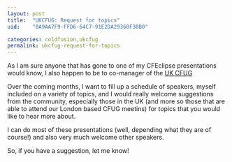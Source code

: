 ```yaml
---
layout: post
title:  "UKCFUG: Request for topics"
uid:	"8A9AA7F9-FFD6-64C7-91E2DA29360F30B0"

categories: coldfusion,ukcfug
permalink: ukcfug-request-for-topics
---
```

As I am sure anyone that has gone to one of my CFEclipse presentations would know, I also happen to be to co-manager of the <a href="http://www.ukcfug.org/">UK CFUG</a>

Over the coming months, I want to fill up a schedule of speakers, myself included  on a variety of topics, and I would really welcome suggestions from the community, especially those in the UK (and more so those that are able to attend our London based CFUG meetins) for topics that you would like to hear more about.

I can do most of these presentations (well, depending what they are of course!) and also very much welcome other speakers. 

So, if you have a suggestion, let me know!